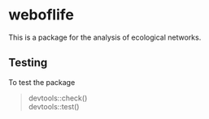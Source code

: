# weboflife
This is a package for the analysis of ecological networks. 

## Testing 
To test the package 
> devtools::check()    
> devtools::test() 
